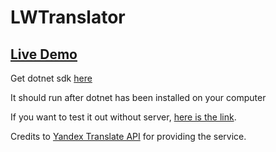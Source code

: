 # LWTranslator
## [Live Demo](https://lwtranslator.mybluemix.net/)

Get dotnet sdk [here](https://www.microsoft.com/net/download/dotnet-core/sdk-1.0.1)

It should run after dotnet has been installed on your computer

If you want to test it out without server, [here is the link](https://github.com/devFreeTea/LWTranslatorHTML).

Credits to [Yandex Translate API](https://tech.yandex.com/translate/) for providing the service.